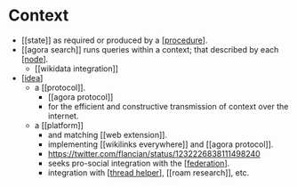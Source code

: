 # Context

- [[state]] as required or produced by a [[procedure]].
- [[agora search]] runs queries within a context; that described by each [[node]].
  - [[wikidata integration]]
- [[idea]] 
  - a [[protocol]].
    - [[agora protocol]]
    - for the efficient and constructive transmission of context over the internet.
  - a [[platform]] 
    - and matching [[web extension]].
    - implementing [[wikilinks everywhere]] and [[agora protocol]].
    - https://twitter.com/flancian/status/1232226838111498240
    - seeks pro-social integration with the [[federation]].
    - integration with [[thread helper]], [[roam research]], etc.

[//begin]: # "Autogenerated link references for markdown compatibility"
[procedure]: procedure "Procedure"
[node]: node "Node"
[idea]: idea "Idea"
[browser extension]: browser-extension "Browser Extension"
[federation]: federation "Federation"
[thread helper]: thread-helper "Thread Helper"
[//end]: # "Autogenerated link references"